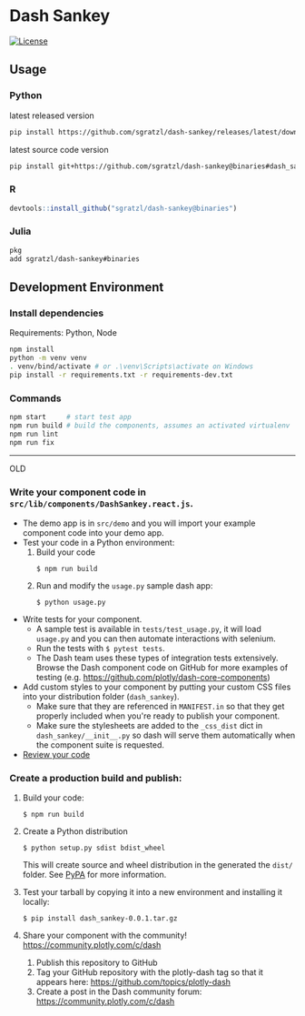 # Dash Sankey

[![License](https://img.shields.io/badge/License-Apache%202.0-blue.svg)](https://opensource.org/licenses/Apache-2.0)

## Usage

### Python

latest released version

```sh
pip install https://github.com/sgratzl/dash-sankey/releases/latest/download/dash_sankey.tar.gz
```

latest source code version

```sh
pip install git+https://github.com/sgratzl/dash-sankey@binaries#dash_sankey
```

### R
```R
devtools::install_github("sgratzl/dash-sankey@binaries")
```

### Julia

```sh
pkg
add sgratzl/dash-sankey#binaries
```

## Development Environment

### Install dependencies

Requirements: Python, Node

```sh
npm install
python -m venv venv
. venv/bind/activate # or .\venv\Scripts\activate on Windows
pip install -r requirements.txt -r requirements-dev.txt
```

### Commands

```sh
npm start     # start test app
npm run build # build the components, assumes an activated virtualenv
npm run lint
npm run fix
```

---
OLD


### Write your component code in `src/lib/components/DashSankey.react.js`.

- The demo app is in `src/demo` and you will import your example component code into your demo app.
- Test your code in a Python environment:
  1. Build your code
     ```
     $ npm run build
     ```
  2. Run and modify the `usage.py` sample dash app:
     ```
     $ python usage.py
     ```
- Write tests for your component.
  - A sample test is available in `tests/test_usage.py`, it will load `usage.py` and you can then automate interactions with selenium.
  - Run the tests with `$ pytest tests`.
  - The Dash team uses these types of integration tests extensively. Browse the Dash component code on GitHub for more examples of testing (e.g. https://github.com/plotly/dash-core-components)
- Add custom styles to your component by putting your custom CSS files into your distribution folder (`dash_sankey`).
  - Make sure that they are referenced in `MANIFEST.in` so that they get properly included when you're ready to publish your component.
  - Make sure the stylesheets are added to the `_css_dist` dict in `dash_sankey/__init__.py` so dash will serve them automatically when the component suite is requested.
- [Review your code](./review_checklist.md)

### Create a production build and publish:

1. Build your code:
   ```
   $ npm run build
   ```
2. Create a Python distribution

   ```
   $ python setup.py sdist bdist_wheel
   ```

   This will create source and wheel distribution in the generated the `dist/` folder.
   See [PyPA](https://packaging.python.org/guides/distributing-packages-using-setuptools/#packaging-your-project)
   for more information.

3. Test your tarball by copying it into a new environment and installing it locally:

   ```
   $ pip install dash_sankey-0.0.1.tar.gz
   ```

5. Share your component with the community! https://community.plotly.com/c/dash
   1. Publish this repository to GitHub
   2. Tag your GitHub repository with the plotly-dash tag so that it appears here: https://github.com/topics/plotly-dash
   3. Create a post in the Dash community forum: https://community.plotly.com/c/dash

